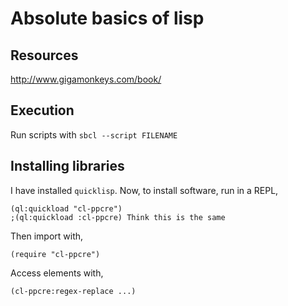 # Absolute basics of lisp

## Resources

http://www.gigamonkeys.com/book/

## Execution

Run scripts with `sbcl --script FILENAME`

## Installing libraries

I have installed `quicklisp`. Now, to install software, run in a REPL,

```
(ql:quickload "cl-ppcre")
;(ql:quickload :cl-ppcre) Think this is the same
```

Then import with,

```
(require "cl-ppcre")
```

Access elements with,

```
(cl-ppcre:regex-replace ...)
```
